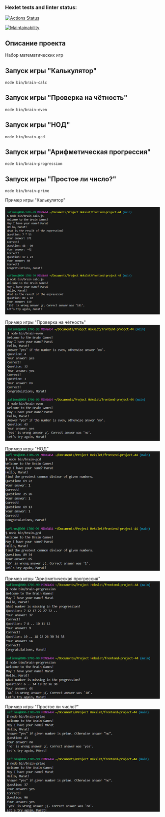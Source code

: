 ### Hexlet tests and linter status:
[![Actions Status](https://github.com/marat62/frontend-project-44/actions/workflows/hexlet-check.yml/badge.svg)](https://github.com/marat62/frontend-project-44/actions)

[![Maintainability](https://api.codeclimate.com/v1/badges/24b12e592cb4f0512694/maintainability)](https://codeclimate.com/github/marat62/frontend-project-44/maintainability)

## Описание проекта 
Набор математических игр

## Запуск игры "Калькулятор"
```
node bin/brain-calc
```
## Запуск игры "Проверка на чётность"
```
node bin/brain-even
```
## Запуск игры "НОД"
```
node bin/brain-gcd
```
## Запуск игры "Арифметическая прогрессия"
```
node bin/brain-progression
```
## Запуск игры  "Простое ли число?"
```
node bin/brain-prime
```

Пример игры "Калькулятор"

![Иллюстрация к проекту](img/calculator.png)


Пример игры "Проверка на чётность"
![alt text](img/brain-even.png)

Пример игры "НОД"
![alt text](img/brain-gcd.png)

Пример игры "Арифметическая прогрессия"
![alt text](img/brain-progression.png)

Пример игры "Простое ли число?"
![alt text](img/brain-prime.png)


